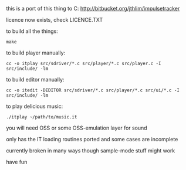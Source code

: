 this is a port of this thing to C: http://bitbucket.org/jthlim/impulsetracker

licence now exists, check LICENCE.TXT

to build all the things:

    make

to build player manually:

    cc -o itplay src/sdriver/*.c src/player/*.c src/player.c -I src/include/ -lm

to build editor manually:

    cc -o itedit -DEDITOR src/sdriver/*.c src/player/*.c src/ui/*.c -I src/include/ -lm

to play delicious music:

    ./itplay ~/path/to/music.it

you will need OSS or some OSS-emulation layer for sound

only has the IT loading routines ported and some cases are incomplete

currently broken in many ways though sample-mode stuff might work

have fun

